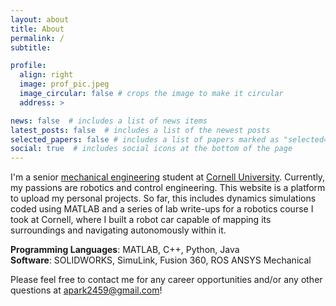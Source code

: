 ```yaml
---
layout: about
title: About
permalink: /
subtitle:

profile:
  align: right
  image: prof_pic.jpeg
  image_circular: false # crops the image to make it circular
  address: >

news: false  # includes a list of news items
latest_posts: false  # includes a list of the newest posts
selected_papers: false # includes a list of papers marked as "selected={true}"
social: true  # includes social icons at the bottom of the page
---
```

I'm a senior [mechanical engineering](https://www.mae.cornell.edu/mae) student at [Cornell University](https://www.cornell.edu/). Currently, my passions are robotics and control engineering. This website is a platform to upload my personal projects. So far, this includes dynamics simulations coded using MATLAB and a series of lab write-ups for a robotics course I took at Cornell, where I built a robot car capable of mapping its surroundings and navigating autonomously within it.

**Programming Languages**: MATLAB, C++, Python, Java
<br>
**Software**: SOLIDWORKS, SimuLink, Fusion 360, ROS ANSYS Mechanical

Please feel free to contact me for any career opportunities and/or any other questions at [apark2459@gmail.com](mailto:apark2459@gmail.com)!
